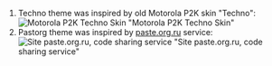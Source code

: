 1. Techno theme was inspired by old Motorola P2K skin "Techno":
    ![Motorola P2K Techno Skin "Motorola P2K Techno Skin"](../images/Motorola_P2K_Techno_Skin.png)
2. Pastorg theme was inspired by [paste.org.ru](http://paste.org.ru/) service:
    ![Site paste.org.ru, code sharing service "Site paste.org.ru, code sharing service"](../images/PasteOrgRu_Screenshot.png)
